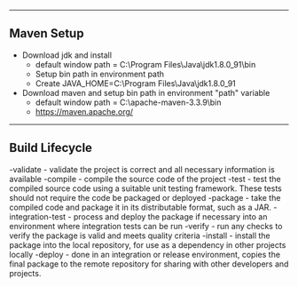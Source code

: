 ------------
Maven Setup
------------
* Download jdk and install 
	- default window path  = C:\Program Files\Java\jdk1.8.0_91\bin
	- Setup bin path in environment path 
	- Create JAVA_HOME=C:\Program Files\Java\jdk1.8.0_91
* Download maven and setup bin path in environment "path" variable  
	- default window path = C:\apache-maven-3.3.9\bin
	- https://maven.apache.org/

---------------
Build Lifecycle
---------------
-validate - validate the project is correct and all necessary information is available
-compile - compile the source code of the project
-test - test the compiled source code using a suitable unit testing framework. These tests should not require the code be packaged or deployed
-package - take the compiled code and package it in its distributable format, such as a JAR.
-integration-test - process and deploy the package if necessary into an environment where integration tests can be run
-verify - run any checks to verify the package is valid and meets quality criteria
-install - install the package into the local repository, for use as a dependency in other projects locally
-deploy - done in an integration or release environment, copies the final package to the remote repository for sharing with other developers and projects.	  
